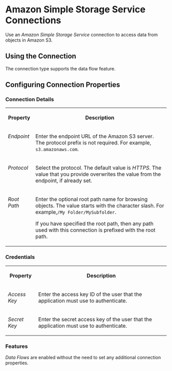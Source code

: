 <!-- loioa7b660a0a4ef4a4fbee57b44f5b2147d -->

# Amazon Simple Storage Service Connections

Use an *Amazon Simple Storage Service* connection to access data from objects in Amazon S3. 



<a name="loioa7b660a0a4ef4a4fbee57b44f5b2147d__SSS_usage"/>

## Using the Connection

The connection type supports the data flow feature.



<a name="loioa7b660a0a4ef4a4fbee57b44f5b2147d__section_nrb_hcc_x4b"/>

## Configuring Connection Properties



### Connection Details


<table>
<tr>
<th valign="top">

Property



</th>
<th valign="top">

Description



</th>
</tr>
<tr>
<td valign="top">

 *Endpoint* 



</td>
<td valign="top">

 Enter the endpoint URL of the Amazon S3 server. The protocol prefix is not required. For example, `s3.amazonaws.com`. 



</td>
</tr>
<tr>
<td valign="top">

 *Protocol* 



</td>
<td valign="top">

 Select the protocol. The default value is *HTTPS*. The value that you provide overwrites the value from the endpoint, if already set. 



</td>
</tr>
<tr>
<td valign="top">

 *Root Path* 



</td>
<td valign="top">

 Enter the optional root path name for browsing objects. The value starts with the character slash. For example,`/My Folder/MySubfolder`. 

If you have specified the root path, then any path used with this connection is prefixed with the root path.



</td>
</tr>
</table>



### Credentials


<table>
<tr>
<th valign="top">

Property



</th>
<th valign="top">

Description



</th>
</tr>
<tr>
<td valign="top">

 *Access Key* 



</td>
<td valign="top">

 Enter the access key ID of the user that the application must use to authenticate. 



</td>
</tr>
<tr>
<td valign="top">

 *Secret Key* 



</td>
<td valign="top">

 Enter the secret access key of the user that the application must use to authenticate. 



</td>
</tr>
</table>



### Features

*Data Flows* are enabled without the need to set any additional connection properties.

